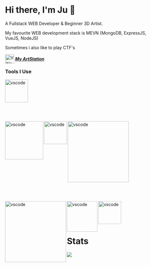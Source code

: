 # Hi there, I'm Ju 👋

A Fullstack WEB Developer & Beginner 3D Artist.

My favourite WEB development stack is MEVN (MongoDB, ExpressJS, VueJS, NodeJS)

Sometimes i also like to play CTF's

[<img align="left" alt="Visual Studio Code" width="30px" src="https://www.iconfinder.com/data/icons/logos-and-brands/512/27_Artstation_logo_logos-512.png" />](https://www.artstation.com/juthecutie) 
 
 ##### [My ArtStation](https://www.artstation.com/juthecutie)
 
 ### Tools I Use
 <img align="" alt="vscode" width="75px" src="https://upload.wikimedia.org/wikipedia/commons/thumb/9/9a/Visual_Studio_Code_1.35_icon.svg/1024px-Visual_Studio_Code_1.35_icon.svg.png"/>

<br><br>

<img align="left" alt="vscode" width="125px" src="https://cdn.freebiesupply.com/logos/thumbs/2x/nodejs-1-logo.png"/>

<img align="left" alt="vscode" width="75px" src="https://upload.wikimedia.org/wikipedia/commons/thumb/8/84/Deno.svg/768px-Deno.svg.png"/>

<img align="" alt="vscode" width="200px" src="https://transang.me/content/images/2019/11/ExpressJS.png"/>

<br><br>

<img align="left" alt="vscode" width="200px" src="https://logos-download.com/wp-content/uploads/2016/09/MongoDB_logo_Mongo_DB.png"/>

<img align="left" alt="vscode" width="100px" src="https://altyra.com/wp-content/uploads/2018/11/mysql-logo-png-transparent.png"/>

<img align="" alt="vscode" width="75px" src="https://upload.wikimedia.org/wikipedia/commons/thumb/2/29/Postgresql_elephant.svg/1200px-Postgresql_elephant.svg.png"/>

# Stats
![](https://github-readme-stats.vercel.app/api/top-langs/?username=juthecutie&hide=html&theme=cobalt)

<!--
Here are some ideas to get you started:

- 🔭 I’m currently working on ...
- 🌱 I’m currently learning ...
- 👯 I’m looking to collaborate on ...
- 🤔 I’m looking for help with ...
- 💬 Ask me about ...
- 📫 How to reach me: ...
- 😄 Pronouns: ...
- ⚡ Fun fact: ...
-->
